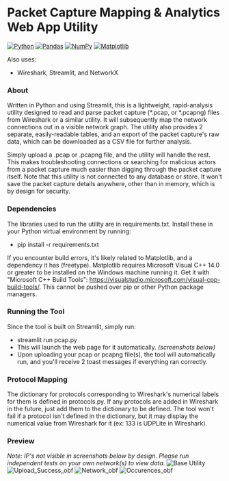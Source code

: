# Packet Capture Mapping & Analytics Web App Utility

[![Python](https://img.shields.io/badge/Python-3776AB?logo=python&logoColor=fff)](#) [![Pandas](https://img.shields.io/badge/Pandas-150458?logo=pandas&logoColor=fff)](#) [![NumPy](https://img.shields.io/badge/NumPy-4DABCF?logo=numpy&logoColor=fff)](#) [![Matplotlib](https://custom-icon-badges.demolab.com/badge/Matplotlib-71D291?logo=matplotlib&logoColor=fff)](#)

Also uses:
+ Wireshark, Streamlit, and NetworkX


### About
Written in Python and using Streamlit, this is a lightweight, rapid-analysis utility designed to read and parse packet capture (*.pcap, or *.pcapng) files from Wireshark or a similar utility. It will subsequently map the network connections out in a visible network graph. The utility also provides 2 separate, easily-readable tables, and an export of the packet capture's raw data, which can be downloaded as a CSV file for further analysis.

Simply upload a .pcap or .pcapng file, and the utility will handle the rest. This makes troubleshooting connections or searching for malicious actors from a packet capture much easier than digging through the packet capture itself. Note that this utility is not connected to any database or store. It won't save the packet capture details anywhere, other than in memory, which is by design for security.


### Dependencies
The libraries used to run the utility are in requirements.txt. Install these in your Python virtual environment by running:
+ pip install -r requirements.txt

If you encounter build errors, it's likely related to Matplotlib, and a dependency it has (freetype). Matplotlib requires Microsoft Visual C++ 14.0 or greater to be installed on the Windows machine running it. 
Get it with "Microsoft C++ Build Tools": 
https://visualstudio.microsoft.com/visual-cpp-build-tools/. This cannot be pushed over pip or other Python package managers.


### Running the Tool
Since the tool is built on Streamlit, simply run:
+ streamlit run pcap.py
+ This will launch the web page for it automatically. _(screenshots below)_
+ Upon uploading your pcap or pcapng file(s), the tool will automatically run, and you'll receive 2 toast messages if everything ran correctly.


### Protocol Mapping
The dictionary for protocols corresponding to Wireshark's numerical labels for them is defined in protocols.py. If any protocols are added in Wireshark in the future, just add them to the dictionary to be defined. The tool won't fail if a protocol isn't defined in the dictionary, but it may display the numerical value from Wireshark for it (ex: 133 is UDPLite in Wireshark).


### Preview
_Note: IP's not visible in screenshots below by design. Please run independent tests on your own network(s) to view data._
![Base Utility](https://github.com/user-attachments/assets/bb27c35f-de92-4db6-8cf8-ce626e3251bb)
![Upload_Success_obf](https://github.com/user-attachments/assets/992090d8-6707-4a3e-84ac-5714bbbd8ebf)
![Network_obf](https://github.com/user-attachments/assets/b2aec340-1ec3-4492-9cf1-9870c6965482)
![Occurences_obf](https://github.com/user-attachments/assets/89e20375-4e46-411f-b5bd-e2b32f5033a1)

